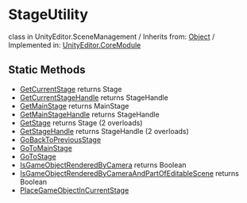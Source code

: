 # StageUtility
class in UnityEditor.SceneManagement
 / Inherits from: <a href="https://docs.unity3d.com/6000.0/Documentation/ScriptReference/Object.html">Object</a> / Implemented in: <a href="https://docs.unity3d.com/6000.0/Documentation/ScriptReference/UnityEditor.CoreModule.html">UnityEditor.CoreModule</a>

## Static Methods
- <a href="https://docs.unity3d.com/6000.0/Documentation/ScriptReference/StageUtility.GetCurrentStage.html">GetCurrentStage</a> returns Stage
- <a href="https://docs.unity3d.com/6000.0/Documentation/ScriptReference/StageUtility.GetCurrentStageHandle.html">GetCurrentStageHandle</a> returns StageHandle
- <a href="https://docs.unity3d.com/6000.0/Documentation/ScriptReference/StageUtility.GetMainStage.html">GetMainStage</a> returns MainStage
- <a href="https://docs.unity3d.com/6000.0/Documentation/ScriptReference/StageUtility.GetMainStageHandle.html">GetMainStageHandle</a> returns StageHandle
- <a href="https://docs.unity3d.com/6000.0/Documentation/ScriptReference/StageUtility.GetStage.html">GetStage</a> returns Stage (2 overloads)
- <a href="https://docs.unity3d.com/6000.0/Documentation/ScriptReference/StageUtility.GetStageHandle.html">GetStageHandle</a> returns StageHandle (2 overloads)
- <a href="https://docs.unity3d.com/6000.0/Documentation/ScriptReference/StageUtility.GoBackToPreviousStage.html">GoBackToPreviousStage</a>
- <a href="https://docs.unity3d.com/6000.0/Documentation/ScriptReference/StageUtility.GoToMainStage.html">GoToMainStage</a>
- <a href="https://docs.unity3d.com/6000.0/Documentation/ScriptReference/StageUtility.GoToStage.html">GoToStage</a>
- <a href="https://docs.unity3d.com/6000.0/Documentation/ScriptReference/StageUtility.IsGameObjectRenderedByCamera.html">IsGameObjectRenderedByCamera</a> returns Boolean
- <a href="https://docs.unity3d.com/6000.0/Documentation/ScriptReference/StageUtility.IsGameObjectRenderedByCameraAndPartOfEditableScene.html">IsGameObjectRenderedByCameraAndPartOfEditableScene</a> returns Boolean
- <a href="https://docs.unity3d.com/6000.0/Documentation/ScriptReference/StageUtility.PlaceGameObjectInCurrentStage.html">PlaceGameObjectInCurrentStage</a>

